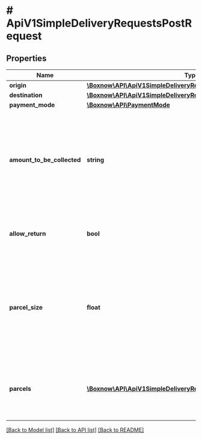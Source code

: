 # # ApiV1SimpleDeliveryRequestsPostRequest

## Properties

Name | Type | Description | Notes
------------ | ------------- | ------------- | -------------
**origin** | [**\Boxnow\API\ApiV1SimpleDeliveryRequestsPostRequestOrigin**](ApiV1SimpleDeliveryRequestsPostRequestOrigin.md) |  |
**destination** | [**\Boxnow\API\ApiV1SimpleDeliveryRequestsPostRequestDestination**](ApiV1SimpleDeliveryRequestsPostRequestDestination.md) |  |
**payment_mode** | [**\Boxnow\API\PaymentMode**](PaymentMode.md) |  | [optional]
**amount_to_be_collected** | **string** | COD amount for COD payment mode. Must only contain numbers with no more than one decimal point and exactly 2 decimal places. | [optional]
**allow_return** | **bool** | If true, client will be able to return the goods the same way he received it. | [optional] [default to false]
**parcel_size** | **float** | Package size 1, 2, 3. Mandatory for delivery to AnyAPM. Default for created parcels, but can be overriden on parcel level for individual parcels. | [optional]
**parcels** | [**\Boxnow\API\ApiV1SimpleDeliveryRequestsPostRequestParcelsInner[]**](ApiV1SimpleDeliveryRequestsPostRequestParcelsInner.md) | Use to give us more info about the parcels. If not defined, one parcel is automatically created. | [optional]

[[Back to Model list]](../../README.md#models) [[Back to API list]](../../README.md#endpoints) [[Back to README]](../../README.md)
